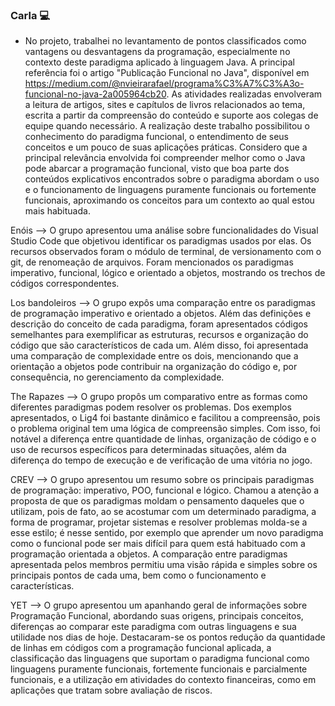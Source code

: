 ### Carla 💻  
- No projeto, trabalhei no levantamento de pontos classificados como vantagens ou desvantagens da programação, especialmente no contexto deste paradigma aplicado à linguagem Java. A principal referência foi o artigo "Publicação Funcional no Java", disponível em https://medium.com/@nvieirarafael/programa%C3%A7%C3%A3o-funcional-no-java-2a005964cb20. As atividades realizadas envolveram a leitura de artigos, sites e capítulos de livros relacionados ao tema, escrita a partir da compreensão do conteúdo e suporte aos colegas de equipe quando necessário.
A realização deste trabalho possibilitou o conhecimento do paradigma funcional, o entendimento de seus conceitos e um pouco de suas aplicações práticas. Considero que a principal relevância envolvida foi compreender melhor como o Java pode abarcar a programação funcional, visto que boa parte dos conteúdos explicativos encontrados sobre o paradigma abordam o uso e o funcionamento de linguagens puramente funcionais ou fortemente funcionais, aproximando os conceitos para um contexto ao qual estou mais habituada. 


Enóis --> O grupo apresentou uma análise sobre funcionalidades do Visual Studio Code que objetivou identificar os paradigmas usados por elas. Os recursos observados foram o módulo de terminal, de versionamento com o git, de renomeação de arquivos. Foram mencionados os paradigmas imperativo, funcional, lógico e orientado a objetos, mostrando os trechos de códigos correspondentes.

Los bandoleiros --> O grupo expôs uma comparação entre os paradigmas de programação imperativo e orientado a objetos. Além das definições e descrição do conceito de cada paradigma, foram apresentados códigos semelhantes para exemplificar as estruturas, recursos e organização do código que são característicos de cada um. Além disso, foi apresentada uma comparação de complexidade entre os dois, mencionando que a orientação a objetos pode contribuir na organização do código e, por consequência, no gerenciamento da complexidade.

The Rapazes --> O grupo propôs um comparativo entre as formas como diferentes paradigmas podem resolver os problemas. Dos exemplos apresentados, o Lig4 foi bastante dinâmico e facilitou a compreensão, pois o problema original tem uma lógica de compreensão simples. Com isso, foi notável a diferença entre quantidade de linhas, organização de código e o uso de recursos específicos para determinadas situações, além da diferença do tempo de execução e de verificação de uma vitória no jogo.

CREV --> O grupo apresentou um resumo sobre os principais paradigmas de programação: imperativo, POO, funcional e lógico. Chamou a atenção a proposta de que os paradigmas moldam o pensamento daqueles que o utilizam, pois de fato, ao se acostumar com um determinado paradigma, a forma de programar, projetar sistemas e resolver problemas molda-se a esse estilo; é nesse sentido, por exemplo que aprender um novo paradigma como o funcional pode ser mais difícil para quem está habituado com a programação orientada a objetos. A comparação entre paradigmas apresentada pelos membros permitiu uma visão rápida e simples sobre os principais pontos de cada uma, bem como o funcionamento e características.

YET --> O grupo apresentou um apanhando geral de informações sobre Programação Funcional, abordando suas origens, principais conceitos, diferenças ao comparar este paradigma com outras linguagens e sua utilidade nos dias de hoje. Destacaram-se os pontos redução da quantidade de linhas em códigos com a programação funcional aplicada, a classificação das linguagens que suportam o paradigma funcional como linguagens puramente funcionais, fortemente funcionais e parcialmente funcionais, e a utilização em atividades do contexto financeiras, como em aplicações que tratam sobre avaliação de riscos.
